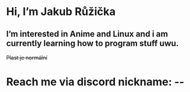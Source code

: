  # __Hi, I’m Jakub Růžička__
 ## I’m interested in Anime and Linux and i am currently learning how to program stuff uwu.
~~Plast je normální~~

# Reach me via discord  nickname: --
